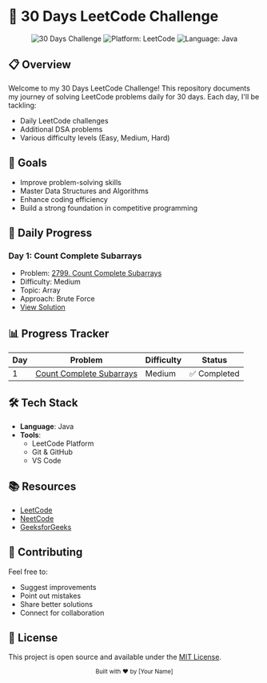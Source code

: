 # 🚀 30 Days LeetCode Challenge

<div align="center">
  <img src="https://img.shields.io/badge/Duration-30%20Days-blue" alt="30 Days Challenge">
  <img src="https://img.shields.io/badge/Platform-LeetCode-orange" alt="Platform: LeetCode">
  <img src="https://img.shields.io/badge/Language-Java-green" alt="Language: Java">
</div>

## 📋 Overview
Welcome to my 30 Days LeetCode Challenge! This repository documents my journey of solving LeetCode problems daily for 30 days. Each day, I'll be tackling:
- Daily LeetCode challenges
- Additional DSA problems
- Various difficulty levels (Easy, Medium, Hard)

## 🎯 Goals
- Improve problem-solving skills
- Master Data Structures and Algorithms
- Enhance coding efficiency
- Build a strong foundation in competitive programming

## 📁 Daily Progress

### Day 1: Count Complete Subarrays
- Problem: [2799. Count Complete Subarrays](2799/)
- Difficulty: Medium
- Topic: Array
- Approach: Brute Force
- [View Solution](2799/README.md)

## 📊 Progress Tracker
| Day | Problem | Difficulty | Status |
|-----|---------|------------|--------|
| 1 | [Count Complete Subarrays](2799/) | Medium | ✅ Completed |

## 🛠️ Tech Stack
- **Language**: Java
- **Tools**: 
  - LeetCode Platform
  - Git & GitHub
  - VS Code

## 📚 Resources
- [LeetCode](https://leetcode.com/)
- [NeetCode](https://neetcode.io/)
- [GeeksforGeeks](https://www.geeksforgeeks.org/)

## 🤝 Contributing
Feel free to:
- Suggest improvements
- Point out mistakes
- Share better solutions
- Connect for collaboration

## 📝 License
This project is open source and available under the [MIT License](LICENSE).

<div align="center">
  <sub>Built with ❤️ by [Your Name]</sub>
</div> 